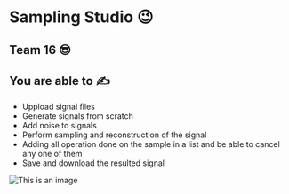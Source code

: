# Sampling Studio :wink:
## Team 16 :sunglasses:

## You are able to :writing_hand:

- Uppload signal files
- Generate signals from scratch
- Add noise to signals 
- Perform sampling and reconstruction of the signal
- Adding all operation done on the sample in a list and be able to cancel any one of them
- Save and download the resulted signal


![This is an image](https://myoctocat.com/assets/images/base-octocat.svg)
